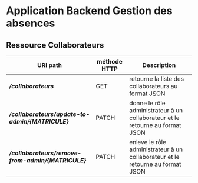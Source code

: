 Application Backend Gestion des absences
========================================


Ressource Collaborateurs
------------------------



URI path                         |  méthode HTTP  |  Description  
-------------------------------- | -------------- | --------------------------------------------------------------------------
**_/collaborateurs_**            |  GET           |  retourne la liste des collaborateurs au format JSON
**_/collaborateurs/update-to-admin/{MATRICULE}_** |  PATCH         |  donne le rôle administrateur à un collaborateur et le retourne au format JSON
**_/collaborateurs/remove-from-admin/{MATRICULE}_** |  PATCH         |  enleve le rôle administrateur à un collaborateur et le retourne au format JSON